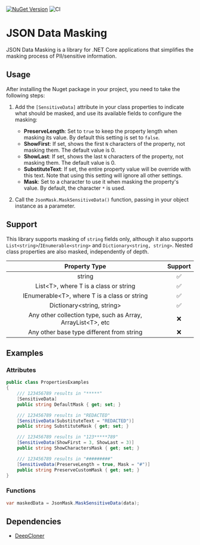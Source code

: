 [![NuGet Version](https://img.shields.io/nuget/v/JsonDataMasking)](https://www.nuget.org/packages/JsonDataMasking/)
![CI](https://github.com/luizaes/json-data-masking/actions/workflows/ci.yml/badge.svg)

# JSON Data Masking

JSON Data Masking is a library for .NET Core applications that simplifies the masking process of PII/sensitive information.

## Usage

After installing the Nuget package in your project, you need to take the following steps:

1. Add the `[SensitiveData]` attribute in your class properties to indicate what should be masked, and use its available fields to configure the masking:

    - **PreserveLength**: Set to `true` to keep the property length when masking its value. By default this setting is set to `false`.
    - **ShowFirst**: If set, shows the first `N` characters of the property, not masking them. The default value is 0.
    - **ShowLast**: If set, shows the last `N` characters of the property, not masking them. The default value is 0.
    - **SubstituteText**: If set, the entire property value will be override with this text. Note that using this setting will ignore all other settings.
    - **Mask**: Set to a character to use it when masking the property's value. By default, the character `*` is used.

2. Call the `JsonMask.MaskSensitiveData()` function, passing in your object instance as a parameter.

## Support

This library supports masking of `string` fields only, although it also supports `List<string>`/`IEnumerable<string>` and `Dictionary<string, string>`. Nested class properties are also masked, independently of depth. 

| Property Type 	| Support 	|
|:---:	|:---:	|
| string 	| ✅ 	|
| List\<T>, where T is a class or string 	| ✅ 	|
| IEnumerable\<T>, where T is a class or string 	| ✅ 	|
| Dictionary<string, string> 	| ✅ 	|
| Any other collection type, such as Array, ArrayList\<T>, etc 	| ❌ 	|
| Any other base type different from string 	| ❌ 	|

## Examples

### Attributes
```csharp
public class PropertiesExamples
{
    /// 123456789 results in "*****"
    [SensitiveData]
    public string DefaultMask { get; set; }

    /// 123456789 results in "REDACTED"
    [SensitiveData(SubstituteText = "REDACTED")]
    public string SubstituteMask { get; set; }

    /// 123456789 results in "123*****789"
    [SensitiveData(ShowFirst = 3, ShowLast = 3)]
    public string ShowCharactersMask { get; set; }

    /// 123456789 results in "#########"
    [SensitiveData(PreserveLength = true, Mask = "#")]
    public string PreserveCustomMask { get; set; }
}
```

### Functions
```csharp
var maskedData = JsonMask.MaskSensitiveData(data);
```

## Dependencies
- [DeepCloner](https://github.com/force-net/DeepCloner)